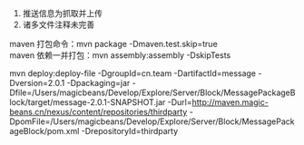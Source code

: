 1. 推送信息为抓取并上传
2. 诸多文件注释未完善

maven 打包命令：mvn package -Dmaven.test.skip=true  
maven 依赖一并打包：mvn assembly:assembly -DskipTests

mvn deploy:deploy-file -DgroupId=cn.team -DartifactId=message -Dversion=2.0.1 -Dpackaging=jar -Dfile=/Users/magicbeans/Develop/Explore/Server/Block/MessagePackageBlock/target/message-2.0.1-SNAPSHOT.jar -Durl=http://maven.magic-beans.cn/nexus/content/repositories/thirdparty -DpomFile=/Users/magicbeans/Develop/Explore/Server/Block/MessagePackageBlock/pom.xml -DrepositoryId=thirdparty
